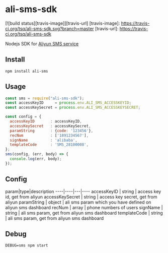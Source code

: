 # ali-sms-sdk
[![build status][travis-image]][travis-url]
[travis-image]: https://travis-ci.org/tsq/ali-sms-sdk.svg?branch=master
[travis-url]: https://travis-ci.org/tsq/ali-sms-sdk


Nodejs SDK for [Aliyun SMS service](https://help.aliyun.com/product/44282.html)

## Install

```
npm install ali-sms
```

## Usage

```javascript
const sms = require("ali-sms-sdk");
const accessKeyID     = process.env.ALI_SMS_ACCESSKEYID;
const accessKeySecret = process.env.ALI_SMS_ACCESSKEYSECRET;

const config = {
  accessKeyID       : accessKeyID,
  accessKeySecret   : accessKeySecret,
  paramString       : {code: '123456'},
  recNum            : ['1891234567'],
  signName          : 'alibaba',
  templateCode      : 'SMS_28100008',
};
sms(config, (err, body) => {
  console.log(err, body);
});
```

## Config 

param|type|description
----|----|---|----
accessKeyID | string | access key id, get from aliyun
accessKeySecret | string | access key secret, get from aliyun 
paramString | object | ali sms param which you have defined on aliyun sms dashboard
recNum | array | phone numbers of users
signName | string | ali sms param, get from aliyun sms dashboard
templateCode | string | ali sms param, get from aliyun sms dashboard

## Debug

```
DEBUG=sms npm start
```
